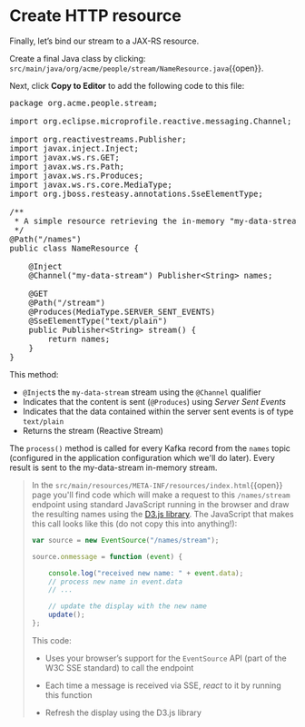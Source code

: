 # Create HTTP resource

Finally, let’s bind our stream to a JAX-RS resource.

Create a final Java class by clicking: `src/main/java/org/acme/people/stream/NameResource.java`{{open}}.

Next, click **Copy to Editor** to add the following code to this file:

<pre class="file" data-filename="./src/main/java/org/acme/people/stream/NameResource.java" data-target="replace">
package org.acme.people.stream;

import org.eclipse.microprofile.reactive.messaging.Channel;

import org.reactivestreams.Publisher;
import javax.inject.Inject;
import javax.ws.rs.GET;
import javax.ws.rs.Path;
import javax.ws.rs.Produces;
import javax.ws.rs.core.MediaType;
import org.jboss.resteasy.annotations.SseElementType;

/**
 * A simple resource retrieving the in-memory "my-data-stream" and sending the items as server-sent events.
 */
@Path("/names")
public class NameResource {

    @Inject
    @Channel("my-data-stream") Publisher&lt;String&gt; names;

    @GET
    @Path("/stream")
    @Produces(MediaType.SERVER_SENT_EVENTS)
    @SseElementType("text/plain")
    public Publisher&lt;String&gt; stream() {
        return names;
    }
}
</pre>

This method:

  - `@Inject`s the `my-data-stream` stream using the `@Channel` qualifier
  - Indicates that the content is sent (`@Produces`) using *Server Sent Events*
  - Indicates that the data contained within the server sent events is of type `text/plain`
  - Returns the stream (Reactive Stream)

The `process()` method is called for every Kafka record from the `names` topic (configured in the application
configuration which we'll do later). Every result is sent to the my-data-stream in-memory stream.

> In the `src/main/resources/META-INF/resources/index.html`{{open}} page you'll find code
> which will make a request to this `/names/stream` endpoint using standard JavaScript running in the browser and draw
> the resulting names using the [D3.js library](https://d3js.org/). The JavaScript that makes this call looks like this
> (do not copy this into anything\!):
>
> ```javascript
> var source = new EventSource("/names/stream");
>
> source.onmessage = function (event) {
>
>     console.log("received new name: " + event.data);
>     // process new name in event.data
>     // ...
>
>     // update the display with the new name
>     update();
> };
> ```
>  This code:
>
>   - Uses your browser’s support for the `EventSource` API (part of the W3C SSE standard) to call the endpoint
>
>   - Each time a message is received via SSE, *react* to it by running this function
>
>   - Refresh the display using the D3.js library
